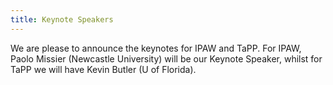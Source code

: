 ```yaml
---
title: Keynote Speakers
---
```


We are please to announce the keynotes for IPAW and TaPP. For IPAW, Paolo Missier (Newcastle University) will be our Keynote Speaker, whilst for TaPP we will have Kevin Butler (U of Florida).
